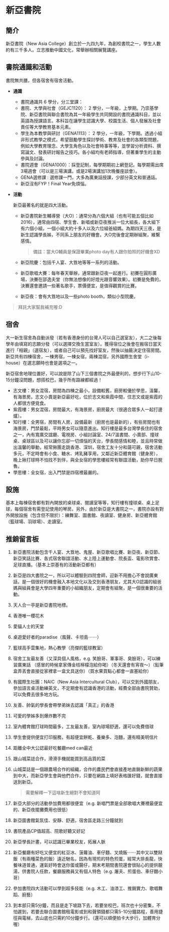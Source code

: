 # 新亞書院

## 簡介

新亞書院（New Asia College）創立於一九四九年，為創校書院之一，學生人數約有三千多人。立志推動中國文化，常舉辦相關展覽講座。

## 書院通識和活動

書院無共膳，但各宿舍有宿舍活動。

* **通識**
  * 書院通識共 6 學分，分三堂課：
  * 書院、大學與社會（GEJC1120）： 2 學分，一年級，上學期。乃崇基學院、新亞書院與聯合書院為其一年級學生共同開設的書院通識科目，並以英語為授課語言。本科旨在讓學生認識大學、校園生活、個人發展及社會責任等大學教育基本元素。
  * 學生為本教學與研討（GENA1113）： 2 學分，一年級，下學期。透過小組非形式教學之模式，希望鼓勵學生探討學術、教育及社會的各類型問題，例如大學教育理念、大學生角色以及社會時事等等，並學習分析資料、撰寫論文、發表研討報告之技巧。各小組均有老師指導，但著重學生的主動參與及討論。
  * 書院週會（GENA1000）：採登記制，每學期期初上網登記。每學期需出席3場週會（可以是三場演講，或是2場演講加1次晚餐座談會）。
  * GENA選修課 : 選修課一門，大多為廣東話授課，少部分英文和普通話。
  * 新亞沒有FYP！Final Year免煩惱。
* **活動**

  新亞最著名的就是四大活動。

  * 新亞書院新生輔導營（大O）：通常分為六個大組（也有可能五個比如2016），通常由四宿、學生會、新唱或新亞夜推派一位大組長，各大組下有六個小組，一個小組大約十多人以及六位組爸組媽。為期四天三夜，是新生認識學長姊，不同系上朋友的好機會。大O完後會定期辦組聚，維繫感情。

    > 備註：當大O輔員是保證畢業photo day有人跟你拍照的好機會XD

  * 新亞院慶：包括千人宴、大笪地等等一系列的活動。
  * 新亞歌唱大賽：每年春天舉辦，通常跟新亞夜一起進行。初賽在圓形廣場，決賽在邵逸夫堂（你無法想像的好燈光跟音響效果）。初賽是免費的，決賽還會邀請一些著名歌手，票價便宜，是值得觀賞的比賽。
  * 新亞夜：會有大笪地以及一些photo booth，類似小型院慶。

> 拜託大家幫我補充喔:D

## 宿舍

大一新生宿舍為自動派發（若有香港身份的台灣人可以自己選室友），大二之後每學年由填寫的志願分發（可以選擇交換生當室友）。獲得宿位之後會在搬宿日當天進行「相親」（選宿友），或者自己可以預先找好室友，然後以抽籤決定住宿房間。新亞共有四棟宿舍，一棟男宿，一棟女宿，兩棟混宿，另外國際生舍堂（i-house）在選志願時也會是選項之一。

新亞宿舍地理位置好，可以說是除了山下三個書院之外最便利的，想步行下山10-15分鐘沒問題，想搭校巴，幾乎所有路線都經過！

* 志文樓：男女混宿，房間為四棟之最小，設備較舊，廚房較優於學思，溫馨，有海景房。志文小賣是新亞最好吃，位於志文和紫霞中間，住志文或是紫霞的人都很方便覓食。
* 紫霞樓：男女混宿，房間最大，有海景房，廚房最大（很適合眾多人一起打邊爐）。
* 知行樓：全男宿，房間有人房，設備最新（廚房也是最新的），有些房間也有海景房，門禁最鬆，平時男女可以隨意進出。知行樓是最多台灣學長住的宿舍之一，內有寬廣交誼廳、電視房、小組討論室、24/7溫書間、小賣部、撞球桌、桌球區以及可以讓你忘卻一切煩惱的天台，學長間感情和睦，並且時常做出溫馨的舉動，經常揪團走跳香港、深圳，宿舍工友十分和藹可親，宿舍活動多元，不定時會有小食、糖水、烤乳豬享用，又鄰近新亞體育館（健身房），晚上揪打球時不怕找不到伴，與全女宿的學思樓經常有聯誼活動，助你早日脫魯。
* 學思樓：全女宿，出入門禁是四宿裡最嚴的。

## 設施

基本上每棟宿舍都有對內開放的桌球桌、閱讀室等等，知行樓有撞球桌、桌上足球，每個宿舍有需登記使用的琴房。另外，由於新亞是大書院之一，書院亦設有對外開放設施（包含但不限於）：練舞室、圖書館、夜讀室、健身房、新亞體育館（籃球場、羽球場）、走讀室。

## 推銷留言板

1. 新亞書院活動包含千人宴、大笪地、鬼屋、新亞歌唱比賽、新亞夜、新亞節、新亞笑話比賽、各式宿舍聯誼活動、水上陸上運動會、院長盃、電影欣賞會、足球直播。（基本上崇基有的活動新亞都有）
2. 新亞是四大書院之一，所以可以體驗到四院會師，迎新不用擔心不會說廣東話，是一個很好的機會融入本地文化以及交到香港朋友，尤其大O認識的組爸媽與組員會是大學四年重要的小組織朋友，定期會有組聚，是一個很重要的活動。
3. 天人合一亭是新亞書院地標。
4. 香港唯一櫻花木
5. 愛貓人士的天堂
6. 桌遊愛好者的paradise（風聲、卡坦島⋯⋯）
7. 籃球高手雲集地，熱心教學（亮傑的籃球教室）
8. 宿舍工友最友善（又深具個人風格，e.g. 笑臉哥、軍事哥、臭臉哥），可以練習廣東話 （感冒的時候拿家傳金桔檸檬泡給你喝）（冬天還會有宵夜～）（鉛筆盒弄丟會直接從家裡拿一盒文具送你）（買水果買點心都會一直塞給你）
9. 有國際生社團：NAIC（New Asia Intercultural Club），可以交到外國朋友，參加語言桌活動練英文，不定期會有認識香港的活動，經費全部由書院贊助，可以免費去很多地方玩。
10. 友善、帥氣的學長會帶學弟妹去認識「真正」的香港
11. 可愛的學姊多到爆炸數不完
12. 室內體育館打球時間最多，工友最友善，室內球場舒適，還可以免費借球
13. 學生會提供便宜打印服務，有超便宜餅乾、養樂多、泡麵，還有精美明信片
14. 距離全中大公認最好吃餐廳med can最近
15. 跟山城菜誌合作，滑滑手機就能買到高品質的菜
16. 山城菜誌是一個跟農場合作的組織，合作的農民們會直接產地直銷新鮮的蔬果到中大，而新亞學生會與他們合作，只要在網路上填好表格匯好錢，就會直接送到新亞。

    > 需要解釋一下這啥新生絕對不會知道阿

17. 新亞大部分的活動參加費用都很便宜（e.g. 新唱門票是全部歌唱大賽裡最便宜的、新亞夜擺攤費用也很低）
18. 新亞圖書館氣氛佳、安靜、舒適，宿舍區走路三分鐘就到
19. 書院產品CP值超高、院歌好聽又好記
20. 新亞學長計畫，可以認識已畢業校友，拓展人脈
21. 新亞餐廳有好吃又便宜的紅豆冰、菠蘿油、車仔麵、叉燒飯⋯⋯其中又以雙餸飯（有兩種菜色的飯）遠近馳名，因為有現煎的特色煎蛋，經常大排長龍，快餐味道普通，運氣好時會送你蛋或腸仔，期末考期間書院還會很貼心的提供靚湯，供書院人任飲，餐廳服務員又有個人特色（e.g. 屠夫、煎蛋伯、車仔麵小哥）
22. 參加書院四大活動可以學到超多技能（e.g. 木工、油漆工、推銷實力、歌唱舞蹈、廚藝）
23. 到本部只需5分鐘，而且是走下坡路下去，若要坐校巴，班次也十分密集，不怕遲到，若要去聯合圖書館租電影或到和聲領錢都只需5-10分鐘路程，善用捷徑與電梯，去山底也只需約10分鐘步行。（還可以順便拍卡大步行，加體育分喔）

